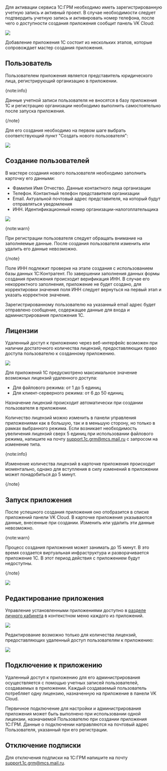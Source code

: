 Для активации сервиса 1С:ГРМ необходимо иметь зарегистрированную учетную запись и активный проект. В случае необходимости следует подтвердить учетную запись и активировать номер телефона, после чего о доступности создания приложения сообщит панель VK Cloud:

![](./assets/1598868682430-1598868682429.png)

Добавление приложения 1С состоит из нескольких этапов, которые сопровождает мастер создания приложения.

## Пользователь

Пользователем приложения является представитель юридического лица, регистрирующий организацию в приложении.

{note:info}

Данные учетной записи пользователя не вносятся в базу приложения 1С и регистрацию организации необходимо выполнить самостоятельно после запуска приложения.

{/note}

Для его создания необходимо на первом шаге выбрать соответствующий пункт "Создать нового пользователя":

![](./assets/1598870898164-1598870898164.png)

## Создание пользователей

В мастере создания нового пользователя необходимо заполнить карточку его данными:

- Фамилия Имя Отчество. Данные контактного лица организации
- Телефон. Контактный телефон представителя организации
- Email. Актуальной почтовый адрес представителя, на который будут отправляться уведомления
- ИНН. Идентификационный номер организации-налогоплательщика

![](./assets/1597996050267-1597996050267.png)

{note:warn}

При регистрации пользователя следует обращать внимание на заполняемые данные. После создания пользователя изменить или удалить его данные невозможно.

{/note}

Поле ИНН подлежит проверке на этапе создания с использованием базы данных 1С:Контрагент. По завершении заполнения данных формы создания приложения происходит верификация ИНН. В случае его некорректного заполнения, приложение не будет создано, для корректировки значения поля ИНН следует вернуться на первый этап и указать корректное значение.

Зарегистрированному пользователю на указанный email адрес будет отправлено сообщение, содержащее данные для входа и администрирования приложения 1С.

## Лицензии

Удаленный доступ к приложению через веб-интерфейс возможен при наличии достаточного количества лицензий, предоставляющих право доступа пользователю к созданному приложению.

![](./assets/1598874986818-1598874986818.png)

Для приложений 1С предусмотрено максимальное значение возможных лицензий удаленного доступа:

- Для файлового режима: от 1 до 5 единиц
- Для клиент-серверного режима: от 6 до 50 единиц

Назначение лицензий происходит автоматически при создании пользователя в приложении.

Количество лицензий можно изменить в панели управления приложениями как в большую, так и в меньшую сторону, но только в рамках выбранного режима. Если возникает необходимость увеличения лицензий сверх 5 единиц при использовании файлового режима, напишите на почту [support.1c.grm@mcs.mail.ru](mailto:support.1c.grm@mcs.mail.ru) с запросом на изменение типа.

{note:info}

Изменение количества лицензий в карточке приложения происходит моментально, однако для вступления в силу изменений в приложении может понадобиться до 5 минут.

{/note}

## Запуск приложения

После успешного создания приложения оно отобразится в списке приложений панели VK Cloud. В карточке приложения указываются данные, внесенные при создании. Изменить или удалить эти данные невозможно.

{note:warn}

Процесс создания приложения может занимать до 15 минут. В это время создается виртуальная инфраструктура и разворачивается приложение 1С. В этот период действия с приложением будут недоступны.

{/note}

![](./assets/1598881500890-1598881500890.png)

## Редактирование приложения

Управление установленными приложениями доступно в [разделе личного кабинета](https://msk.cloud.vk.com/app/services/grm/apps) в контекстном меню каждого из приложений.

![](./assets/1598881691615-1598881691615.png)

Редактирование возможно только для количества лицензий, предоставляющих удаленный доступ пользователям к приложению:

![](./assets/1597996712818-1597996712818.png)

## Подключение к приложению

Удаленный доступ к приложению для его администрирования осуществляется с помощью учетных записей пользователей, создаваемых в приложении. Каждый создаваемый пользователь потребляет одну лицензию, назначенную на приложение в панели VK Cloud.

Первичное подключение для настройки и администрирования приложения может быть выполнено при использовании одной лицензии, назначаемой Пользователю при создании приложения 1С:ГРМ. Данные о подключении направляются на почтовый адрес Пользователя, указанный при его регистрации.

## Отключение подписки

Для отключения подписки на 1С:ГРМ напишите на почту [support.1c.grm@mcs.mail.ru](mailto:support.1c.grm@mcs.mail.ru).
